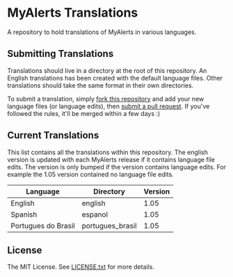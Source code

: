 # MyAlerts Translations

A repository to hold translations of MyAlerts in various languages.

## Submitting Translations

Translations should live in a directory at the root of this repository. An English translations has been created with the default language files. Other translations should take the same format in their own directories.

To submit a translation, simply [fork this repository](fork-a-repo) and add your new language files (or language edits), then [submit a pull request][using-pull-requests]. If you've followed the rules, it'll be merged within a few days :)

## Current Translations

This list contains all the translations within this repository. The english version is updated with each MyAlerts release if it contains language file edits. The version is only bumped if the version contains language edits. For example the 1.05 version contained no language file edits.

| Language | Directory | Version |
|----------|-----------|---------|
| English  | english   | 1.05    |
| Spanish  | espanol   | 1.05    |
| Portugues do Brasil | portugues_brasil   | 1.05    |

## License

The MIT License. See [LICENSE.txt][license] for more details.

[fork-a-repo]: https://help.github.com/articles/fork-a-repo
[using-pull-requests]: https://help.github.com/articles/using-pull-requests
[license]: https://github.com/MyAlerts/Translations/blob/master/LICENSE.txt
